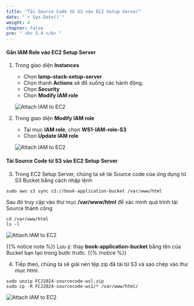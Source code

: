 ```yaml
---
title: "Tải Source Code từ S3 vào EC2 Setup Server"
date: "`r Sys.Date()`"
weight: 4
chapter: false
pre: " <b> 5.4 </b> "
---
```


#### Gắn IAM Role vào EC2 Setup Server

1. Trong giao diện **Instances**

   - Chọn **lamp-stack-setup-server**
   - Chọn thanh **Actions** sẽ đổ xuống các hành động.
   - Chọn **Security**
   - Chọn **Modify IAM role**

   ![Attach IAM to EC2](/workshop1-FCJ2024/images/5-SetupEc2ServerAndEFS/5.4-DownloadSourceCodeS3/0001-downloadfile.png?featherlight=false&width=90pc)

2. Trong giao diện **Modify IAM role**

   - Tại mục **IAM role**, chọn **WS1-IAM-role-S3**
   - Chọn **Update IAM role**

   ![Attach IAM to EC2](/workshop1-FCJ2024/images/5-SetupEc2ServerAndEFS/5.4-DownloadSourceCodeS3/0002-downloadfile.png?featherlight=false&width=90pc)

#### Tải Source Code từ S3 vào EC2 Setup Server

3. Trong EC2 Setup Server, chúng ta sẽ tải Source code của ứng dụng từ S3 Bucket bằng cách nhập lệnh

```
sudo aws s3 sync s3://book-application-bucket /var/www/html
```

Sau đó truy cập vào thư mục **/var/www/html** để xác minh quá trình tải Source thành công

```
cd /var/www/html
ls -l
```

![Attach IAM to EC2](/workshop1-FCJ2024/images/5-SetupEc2ServerAndEFS/5.4-DownloadSourceCodeS3/0004-downloadfile.png?featherlight=false&width=90pc)

{{% notice note %}}
Lưu ý: thay **book-application-bucket** bằng tên của Bucket bạn tạo trong bước trước.
{{% /notice %}}

4. Tiếp theo, chúng ta sẽ giải nén tệp zip đã tải từ S3 và sao chép vào thư mục html.

```
sudo unzip FCJ2024-sourcecode-wsl.zip
sudo cp -R FCJ2024-sourcecode-ws1/* /var/www/html/
```

![Attach IAM to EC2](/workshop1-FCJ2024/images/5-SetupEc2ServerAndEFS/5.4-DownloadSourceCodeS3/0006-downloadfile.png?featherlight=false&width=90pc)
